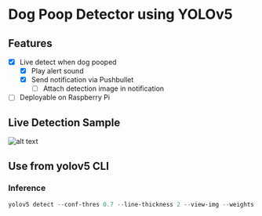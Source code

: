 # Dog Poop Detector using YOLOv5

## Features
- [x] Live detect when dog pooped
    - [x] Play alert sound
    - [x] Send notification via Pushbullet
        - [ ] Attach detection image in notification
- [ ] Deployable on Raspberry Pi

## Live Detection Sample
![alt text](./docs/sample.gif "Live Detection 1")

## Use from yolov5 CLI
### Inference
```powershell
yolov5 detect --conf-thres 0.7 --line-thickness 2 --view-img --weights model.pt --source .\dataset\tests\test1.mp4
```
